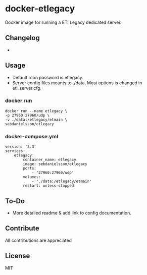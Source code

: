 # docker-etlegacy
Docker image for running a ET: Legacy dedicated server.

## Changelog
-

## Usage
- Default rcon password is etlegacy.
- Server config files mounts to ./data. Most options is changed in etl_server.cfg.

### docker run
```
docker run --name etlegacy \
-p 27960:27960/udp \
-v ./data:/etlegacy/etmain \
sebdanielsson/etlegacy
```

### docker-compose.yml
```
version: '3.3'
services:
    etlegacy:
        container_name: etlegacy
        image: sebdanielsson/etlegacy
        ports:
            - '27960:27960/udp'
        volumes:
            - './data:/etlegacy/etmain'
        restart: unless-stopped
```

## To-Do
- More detailed readme & add link to config documentation.

## Contribute
All contributions are appreciated

## License
MIT
